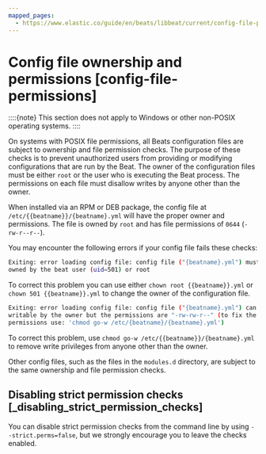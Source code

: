 ```yaml
---
mapped_pages:
  - https://www.elastic.co/guide/en/beats/libbeat/current/config-file-permissions.html
---
```


# Config file ownership and permissions [config-file-permissions]

::::{note}
This section does not apply to Windows or other non-POSIX operating systems.
::::


On systems with POSIX file permissions, all Beats configuration files are subject to ownership and file permission checks. The purpose of these checks is to prevent unauthorized users from providing or modifying configurations that are run by the Beat. The owner of the configuration files must be either `root` or the user who is executing the Beat process. The permissions on each file must disallow writes by anyone other than the owner.

When installed via an RPM or DEB package, the config file at `/etc/{{beatname}}/{beatname}.yml` will have the proper owner and permissions. The file is owned by `root` and has file permissions of `0644` (`-rw-r--r--`).

You may encounter the following errors if your config file fails these checks:

```sh
Exiting: error loading config file: config file ("{beatname}.yml") must be
owned by the beat user (uid=501) or root
```

To correct this problem you can use either `chown root {{beatname}}.yml` or `chown 501 {{beatname}}.yml` to change the owner of the configuration file.

```sh
Exiting: error loading config file: config file ("{beatname}.yml") can only be
writable by the owner but the permissions are "-rw-rw-r--" (to fix the
permissions use: 'chmod go-w /etc/{beatname}/{beatname}.yml')
```

To correct this problem, use `chmod go-w /etc/{{beatname}}/{beatname}.yml` to remove write privileges from anyone other than the owner.

Other config files, such as the files in the `modules.d` directory, are subject to the same ownership and file permission checks.

## Disabling strict permission checks [_disabling_strict_permission_checks]

You can disable strict permission checks from the command line by using `--strict.perms=false`, but we strongly encourage you to leave the checks enabled.


